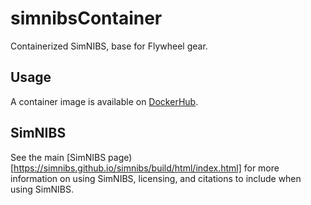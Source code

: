 # simnibsContainer

Containerized SimNIBS, base for Flywheel gear.

## Usage

A container image is available on
[DockerHub](https://hub.docker.com/repository/docker/cookpa/simnibs/general).


## SimNIBS

See the main [SimNIBS page)[https://simnibs.github.io/simnibs/build/html/index.html] for
more information on using SimNIBS, licensing, and citations to include when using SimNIBS.


